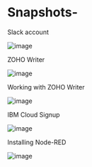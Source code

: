 # Snapshots-

Slack account

![image](https://user-images.githubusercontent.com/51874510/82298790-43544700-99d2-11ea-9a5a-4de91b58ab9a.png)

ZOHO Writer

![image](https://user-images.githubusercontent.com/51874510/82299194-d8574000-99d2-11ea-8917-101af94aeda7.png)

Working with ZOHO Writer

![image](https://user-images.githubusercontent.com/51874510/82299511-3dab3100-99d3-11ea-9b6e-86da9afd5f3c.png)

IBM Cloud Signup

![image](https://user-images.githubusercontent.com/51874510/82297338-23bc1f00-99d0-11ea-9c9e-3792a8aeced7.png)

Installing Node-RED

![image](https://user-images.githubusercontent.com/51874510/82298485-d17bfd80-99d1-11ea-966c-efcf36222061.png)
